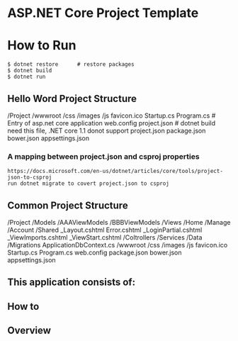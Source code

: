 ASP.NET Core Project Template
=====================================
# How to Run
    $ dotnet restore      # restore packages
    $ dotnet build
    $ dotnet run

## Hello Word Project Structure
/Project
    /wwwroot
        /css
        /images
        /js
        favicon.ico
    Startup.cs
    Program.cs           # Entry of asp.net core application
    web.config
    project.json         # dotnet build need this file, .NET core 1.1 donot support project.json
    package.json
    bower.json
    appsettings.json

### A mapping between project.json and csproj properties
    
    https://docs.microsoft.com/en-us/dotnet/articles/core/tools/project-json-to-csproj
    run dotnet migrate to covert project.json to csproj 

## Common Project Structure
/Project
    /Models
        /AAAViewModels
        /BBBViewModels
    /Views
        /Home
        /Manage
        /Account
        /Shared
            _Layout.cshtml
            Error.cshtml
            _LoginPartial.cshtml
        _ViewImports.cshtml
        _ViewStart.cshtml
    /Coltrollers
    /Services
    /Data
        /Migrations
        ApplicationDbContext.cs
    /wwwroot
        /css
        /images
        /js
        favicon.ico
    Startup.cs
    Program.cs
    web.config
    package.json
    bower.json
    appsettings.json




## This application consists of:

## How to


## Overview

